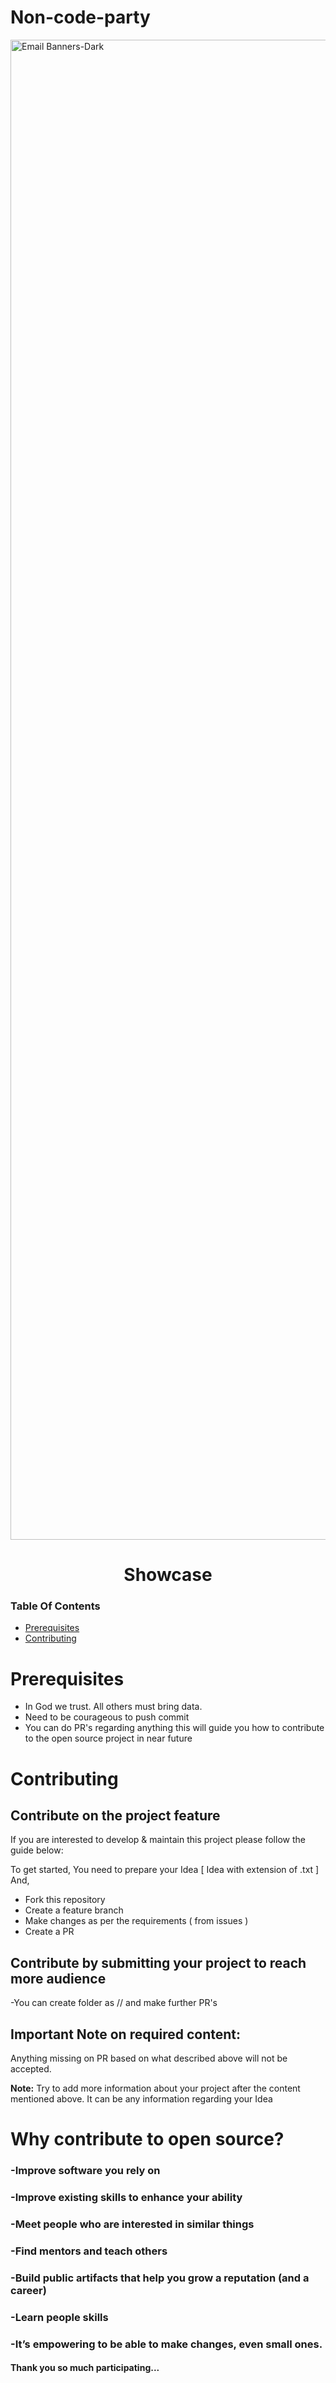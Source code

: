 # Non-code-party
<img width="2400" alt="Email Banners-Dark" src="https://user-images.githubusercontent.com/88783614/193306704-3da55ba0-8ca8-4ded-b944-c9db9e19161d.png">

<h1 align="center" style="border: 0;"> Showcase </h1>

### Table Of Contents

-   [Prerequisites](#Prerequisites)
-   [Contributing](#Contributing)

# Prerequisites

- In God we trust. All others must bring data.
- Need to be courageous to push commit
- You can do PR's regarding anything this will guide you how to contribute to the open source project in near future

# Contributing

## Contribute on the project feature

If you are interested to develop & maintain this project please follow the guide below:

To get started,
You need to prepare your Idea [ Idea with extension of .txt ]
And,

- Fork this repository
- Create a feature branch
- Make changes as per the requirements ( from issues )
- Create a PR

## Contribute by submitting your project to reach more audience

-You can create folder as /<your name>/<filename> and make further PR's

## Important Note on required content:

Anything missing on PR based on what described above will not be accepted.


**Note:** Try to add more information about your project after the content mentioned above. It can be any information regarding your Idea

# Why contribute to open source?

### -Improve software you rely on
### -Improve existing skills to enhance your ability
### -Meet people who are interested in similar things
### -Find mentors and teach others
### -Build public artifacts that help you grow a reputation (and a career)
### -Learn people skills
### -It’s empowering to be able to make changes, even small ones.

#### Thank you so much participating...


